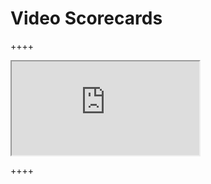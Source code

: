 # Video Scorecards

++++
<iframe src="https://docs.google.com/spreadsheets/d/e/2PACX-1vTbZYCTHMjDve2HqUnRLWVL_ld6KnUpPNntY2Evmw_JsKyEYlu8QhK2XJFGRJQH2hlWHw42KvWLVk4J/pubhtml?widget=true&amp;headers=false"></iframe>

++++
